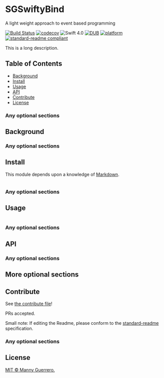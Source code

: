 # SGSwiftyBind

A light weight approach to event based programming

[![Build Status](https://travis-ci.org/eman6576/SGSwiftyBind.svg?branch=master)](https://travis-ci.org/eman6576/SGSwiftyBind)
[![codecov](https://codecov.io/gh/eman6576/SGSwiftyBind/branch/master/graph/badge.svg)](https://codecov.io/gh/eman6576/SGSwiftyBind)
![Swift 4.0](https://img.shields.io/badge/Swift-4.0-orange.svg?style=flat)
[![DUB](https://img.shields.io/dub/l/vibe-d.svg)](https://github.com/eman6576/SGSwiftyBind/blob/master/LICENSE)
[![platform](https://img.shields.io/badge/platform-macOS%20%7C%20Linux-lightgrey.svg)]()
[![standard-readme compliant](https://img.shields.io/badge/readme%20style-standard-brightgreen.svg?style=flat-square)](https://github.com/RichardLitt/standard-readme)

This is a long description.

## Table of Contents

- [Background](#background)
- [Install](#install)
- [Usage](#usage)
- [API](#api)
- [Contribute](#contribute)
- [License](#license)


### Any optional sections

## Background

### Any optional sections

## Install

This module depends upon a knowledge of [Markdown]().

```
```

### Any optional sections

## Usage

```
```

### Any optional sections

## API

### Any optional sections

## More optional sections

## Contribute

See [the contribute file](contribute.md)!

PRs accepted.

Small note: If editing the Readme, please conform to the [standard-readme](https://github.com/RichardLitt/standard-readme) specification.

### Any optional sections

## License

[MIT © Manny Guerrero.](https://github.com/eman6576/SGSwiftyBind/blob/master/LICENSE)
